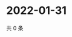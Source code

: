 # 2022-01-31

共 0 条

<!-- BEGIN WEIBO -->
<!-- 最后更新时间 Mon Jan 31 2022 15:14:33 GMT+0800 (China Standard Time) -->

<!-- END WEIBO -->
